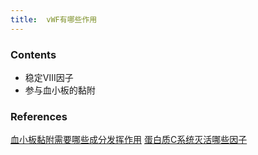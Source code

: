 ```yaml
---
title:  vWF有哪些作用
--- 
```


### Contents
- 稳定Ⅷ因子
- 参与血小板的黏附

### References
[血小板黏附需要哪些成分发挥作用](/血小板黏附需要哪些成分发挥作用)
[蛋白质C系统灭活哪些因子](/蛋白质C系统灭活哪些因子)
